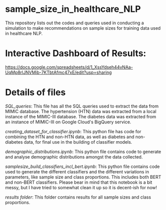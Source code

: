# sample_size_in_healthcare_NLP
This repository lists out the codes and queries used in conducting a simulation to make recommendations on sample sizes for training data used in healthcare NLP.

# Interactive Dashboard of Results:
https://docs.google.com/spreadsheets/d/1_XssYdseh44vNAa-UqMp8rlJNVMib-7KTbtAfmc47xE/edit?usp=sharing 

# Details of files

*SQL_queries*: 
This file has all the SQL queries used to extract the data from MIMIC database. The hypertension (HTN) data was extracted from a local instance of the MIMIC-III database. The diabetes data was extracted from an instance of MIMIC-III on Google Cloud's BigQuery service.

*creating_dataset_for_classifier.ipynb*:
This python file has code for combining the HTN and non-HTN data, as well as diabetes and non-diabetes data, for final use in the building of classifier models.

*demographic_distributions.ipynb*:
This python file contains code to generate and analyse demographic distributions amongst the data collected.

*samplesize_build_classifiers_incl_bert.ipynb*:
This python file contains code used to generate the different classifiers and the different variations in parameters, like sample size and class proportions. This includes both BERT and non-BERT classifiers. Please bear in mind that this notebook is a bit messy, but I have tried to somewhat clean it up so it is decent-ish for now!

*results folder*:
This folder contains results for all sample sizes and class proportions.
